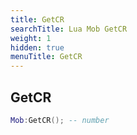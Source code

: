 ```yaml
---
title: GetCR
searchTitle: Lua Mob GetCR
weight: 1
hidden: true
menuTitle: GetCR
---
```

## GetCR
```lua
Mob:GetCR(); -- number
```